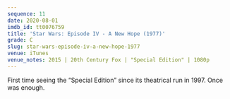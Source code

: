 ```yaml
---
sequence: 11
date: 2020-08-01
imdb_id: tt0076759
title: 'Star Wars: Episode IV - A New Hope (1977)'
grade: C
slug: star-wars-episode-iv-a-new-hope-1977
venue: iTunes
venue_notes: 2015 | 20th Century Fox | "Special Edition" | 1080p
---
```


First time seeing the “Special Edition” since its theatrical run in 1997. Once was enough.